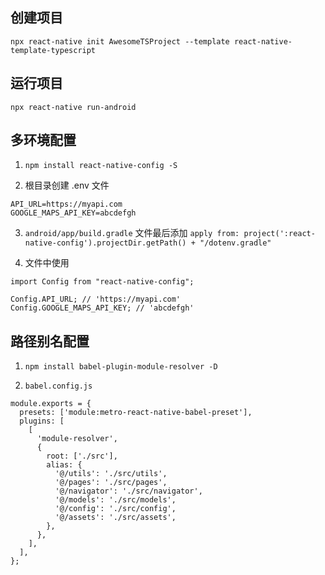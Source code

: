 ## 创建项目
`npx react-native init AwesomeTSProject --template react-native-template-typescript`

## 运行项目
`npx react-native run-android`

## 多环境配置
1. `npm install react-native-config -S`

2. 根目录创建 .env 文件
```
API_URL=https://myapi.com
GOOGLE_MAPS_API_KEY=abcdefgh
```

3. `android/app/build.gradle` 文件最后添加
`apply from: project(':react-native-config').projectDir.getPath() + "/dotenv.gradle"`

4. 文件中使用
```
import Config from "react-native-config";

Config.API_URL; // 'https://myapi.com'
Config.GOOGLE_MAPS_API_KEY; // 'abcdefgh'
```

## 路径别名配置
1. `npm install babel-plugin-module-resolver -D`

2. `babel.config.js`

```
module.exports = {
  presets: ['module:metro-react-native-babel-preset'],
  plugins: [
    [
      'module-resolver',
      {
        root: ['./src'],
        alias: {
          '@/utils': './src/utils',
          '@/pages': './src/pages',
          '@/navigator': './src/navigator',
          '@/models': './src/models',
          '@/config': './src/config',
          '@/assets': './src/assets',
        },
      },
    ],
  ],
};
```